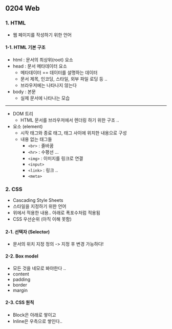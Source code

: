## 0204 Web 



### 1. HTML 

- 웹 페이지를 작성하기 위한 언어

#### 1-1. HTML 기본 구조 

- html : 문서의 최상위(root) 요소
- head : 문서 메타데이터 요소
  - 메타데이터 == 데이터를 설명하는 데이터 
  - 문서 제목, 인코딩, 스타일, 외부 파일 로딩 등 .. 
  - 브라우저에는 나타나지 않는다
- body : 본문 
  - 실제 문서에 나타나는 모습 

---

- DOM 트리
  - HTML 문서를 브라우저에서 렌더링 하기 위한 구조 .. 
- 요소 (element)
  - 시작 태그와 종료 태그, 태그 사이에 위치한 내용으로 구성
  - 내용 없는 태그들 
    - `<br>` : 줄바꿈
    - `<hr>` : 수평선 ...
    - `<img>` : 이미지를 링크로 연결
    - `<input>` 
    - `<link>` : 링크 .. 
    - `<meta>` 



### 2. CSS

- Cascading Style Sheets 
- 스타일을 지정하기 위한 언어
- 위에서 적용한 내용.. 아래로 폭포수처럼 적용됨
- CSS 우선순위 (아직 이해 못함)

#### 2-1. 선택자 (Selector)

- 문서의 위치 지정 정의 -> 지정 후 변경 가능하다! 

#### 2-2. Box model

- 모든 것을 네모로 봐야한다 .. 
- content
- padding 
- border
- margin 

#### 2-3. CSS 원칙

- Block은 아래로 쌓이고
- Inline은 우측으로 쌓인다..